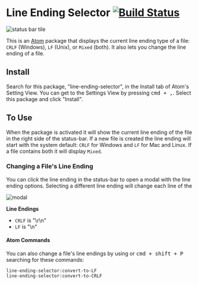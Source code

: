 # Line Ending Selector [![Build Status](https://travis-ci.org/atom/line-ending-selector.svg?branch=master)](https://travis-ci.org/atom/line-ending-selector)

![status bar tile](https://cloud.githubusercontent.com/assets/1305617/9274149/6b317568-4293-11e5-83ba-614a6c0d9890.png)


This is an [Atom](https://atom.io) package that displays the current line ending type of a file: `CRLF` (Windows), `LF` (Unix), or `Mixed` (both). It also lets you change the line ending of a file.

## Install

Search for this package, "line-ending-selector", in the Install tab of Atom's Setting View. You can get to the Settings View by pressing <kbd>cmd + ,</kbd>. Select this package and click "Install".

## To Use

When the package is activated it will show the current line ending of the file in the right side of the status-bar. If a new file is created the line ending will start with the system default: `CRLF` for Windows and `LF` for Mac and Linux. If a file contains both it will display `Mixed`.

### Changing a File's Line Ending

You can click the line ending in the status-bar to open a modal with the line ending options. Selecting a different line ending will change each line of the

![modal](https://cloud.githubusercontent.com/assets/1305617/9273907/2be5c136-4291-11e5-94af-65ece408eb12.png)

**Line Endings**

- `CRLF` is "\r\n"
- `LF` is "\n"

#### Atom Commands

You can also change a file's line endings by using or <kbd>cmd + shift + P</kbd> searching for these commands:

```text
line-ending-selector:convert-to-LF
line-ending-selector:convert-to-CRLF
```
